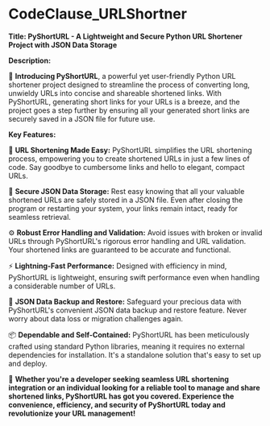 # CodeClause_URLShortner

**Title: PyShortURL - A Lightweight and Secure Python URL Shortener Project with JSON Data Storage**

**Description:**

🚀 **Introducing PyShortURL**, a powerful yet user-friendly Python URL shortener project designed to streamline the process of converting long, unwieldy URLs into concise and shareable shortened links. With PyShortURL, generating short links for your URLs is a breeze, and the project goes a step further by ensuring all your generated short links are securely saved in a JSON file for future use.

**Key Features:**

🔗 **URL Shortening Made Easy:**
   PyShortURL simplifies the URL shortening process, empowering you to create shortened URLs in just a few lines of code. Say goodbye to cumbersome links and hello to elegant, compact URLs.

📁 **Secure JSON Data Storage:**
   Rest easy knowing that all your valuable shortened URLs are safely stored in a JSON file. Even after closing the program or restarting your system, your links remain intact, ready for seamless retrieval.

⚙️ **Robust Error Handling and Validation:**
   Avoid issues with broken or invalid URLs through PyShortURL's rigorous error handling and URL validation. Your shortened links are guaranteed to be accurate and functional.

⚡️ **Lightning-Fast Performance:**
   Designed with efficiency in mind, PyShortURL is lightweight, ensuring swift performance even when handling a considerable number of URLs.

📂 **JSON Data Backup and Restore:**
   Safeguard your precious data with PyShortURL's convenient JSON data backup and restore feature. Never worry about data loss or migration challenges again.

📦 **Dependable and Self-Contained:**
   PyShortURL has been meticulously crafted using standard Python libraries, meaning it requires no external dependencies for installation. It's a standalone solution that's easy to set up and deploy.

🌟 **Whether you're a developer seeking seamless URL shortening integration or an individual looking for a reliable tool to manage and share shortened links, PyShortURL has got you covered. Experience the convenience, efficiency, and security of PyShortURL today and revolutionize your URL management!**